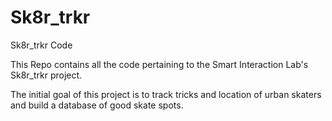 Sk8r_trkr
=========

Sk8r_trkr Code

This Repo contains all the code pertaining to the Smart Interaction Lab's Sk8r_trkr project.  

The initial goal of this project is to track tricks and location of urban skaters and build a database of good skate spots. 